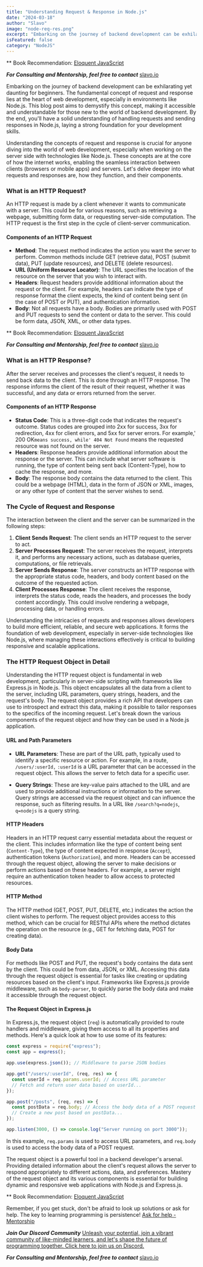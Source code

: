 ```yaml
---
title: "Understanding Request & Response in Node.js"
date: "2024-03-18"
author: "Slavo"
image: "node-req-res.png"
excerpt: "Embarking on the journey of backend development can be exhilarating yet daunting for beginners. The fundamental concept of request and response..."
isFeatured: false
category: "NodeJS"
---
```


\*\* Book Recommendation: [Eloquent JavaScript](https://amzn.to/44UeeZ6)

**_For Consulting and Mentorship, feel free to contact_** [slavo.io](/contact)

Embarking on the journey of backend development can be exhilarating yet daunting for beginners. The fundamental concept of request and response lies at the heart of web development, especially in environments like Node.js. This blog post aims to demystify this concept, making it accessible and understandable for those new to the world of backend development. By the end, you'll have a solid understanding of handling requests and sending responses in Node.js, laying a strong foundation for your development skills.

Understanding the concepts of request and response is crucial for anyone diving into the world of web development, especially when working on the server side with technologies like Node.js. These concepts are at the core of how the internet works, enabling the seamless interaction between clients (browsers or mobile apps) and servers. Let's delve deeper into what requests and responses are, how they function, and their components.

### What is an HTTP Request?

An HTTP request is made by a client whenever it wants to communicate with a server. This could be for various reasons, such as retrieving a webpage, submitting form data, or requesting server-side computation. The HTTP request is the first step in the cycle of client-server communication.

#### Components of an HTTP Request

- **Method**: The request method indicates the action you want the server to perform. Common methods include GET (retrieve data), POST (submit data), PUT (update resources), and DELETE (delete resources).
- **URL (Uniform Resource Locator)**: The URL specifies the location of the resource on the server that you wish to interact with.
- **Headers**: Request headers provide additional information about the request or the client. For example, headers can indicate the type of response format the client expects, the kind of content being sent (in the case of POST or PUT), and authentication information.
- **Body**: Not all requests have a body. Bodies are primarily used with POST and PUT requests to send the content or data to the server. This could be form data, JSON, XML, or other data types.

\*\* Book Recommendation: [Eloquent JavaScript](https://amzn.to/44UeeZ6)

**_For Consulting and Mentorship, feel free to contact_** [slavo.io](/contact)

### What is an HTTP Response?

After the server receives and processes the client's request, it needs to send back data to the client. This is done through an HTTP response. The response informs the client of the result of their request, whether it was successful, and any data or errors returned from the server.

#### Components of an HTTP Response

- **Status Code**: This is a three-digit code that indicates the request's outcome. Status codes are grouped into 2xx for success, 3xx for redirection, 4xx for client errors, and 5xx for server errors. For example,' 200 OK`means success, while' 404 Not Found` means the requested resource was not found on the server.
- **Headers**: Response headers provide additional information about the response or the server. This can include what server software is running, the type of content being sent back (Content-Type), how to cache the response, and more.
- **Body**: The response body contains the data returned to the client. This could be a webpage (HTML), data in the form of JSON or XML, images, or any other type of content that the server wishes to send.

### The Cycle of Request and Response

The interaction between the client and the server can be summarized in the following steps:

1. **Client Sends Request**: The client sends an HTTP request to the server to act.
2. **Server Processes Request**: The server receives the request, interprets it, and performs any necessary actions, such as database queries, computations, or file retrievals.
3. **Server Sends Response**: The server constructs an HTTP response with the appropriate status code, headers, and body content based on the outcome of the requested action.
4. **Client Processes Response**: The client receives the response, interprets the status code, reads the headers, and processes the body content accordingly. This could involve rendering a webpage, processing data, or handling errors.

Understanding the intricacies of requests and responses allows developers to build more efficient, reliable, and secure web applications. It forms the foundation of web development, especially in server-side technologies like Node.js, where managing these interactions effectively is critical to building responsive and scalable applications.

### The HTTP Request Object in Detail

Understanding the HTTP request object is fundamental in web development, particularly in server-side scripting with frameworks like Express.js in Node.js. This object encapsulates all the data from a client to the server, including URL parameters, query strings, headers, and the request's body. The request object provides a rich API that developers can use to introspect and extract this data, making it possible to tailor responses to the specifics of the incoming request. Let's break down the various components of the request object and how they can be used in a Node.js application.

#### URL and Path Parameters

- **URL Parameters**: These are part of the URL path, typically used to identify a specific resource or action. For example, in a route, `/users/:userId,` `:userId` is a URL parameter that can be accessed in the request object. This allows the server to fetch data for a specific user.

- **Query Strings**: These are key-value pairs attached to the URL and are used to provide additional instructions or information to the server. Query strings are accessed via the request object and can influence the response, such as filtering results. In a URL like `/search?q=nodejs`, `q=nodejs` is a query string.

#### HTTP Headers

Headers in an HTTP request carry essential metadata about the request or the client. This includes information like the type of content being sent (`Content-Type`), the type of content expected in response (`Accept`), authentication tokens (`Authorization`), and more. Headers can be accessed through the request object, allowing the server to make decisions or perform actions based on these headers. For example, a server might require an authentication token header to allow access to protected resources.

#### HTTP Method

The HTTP method (GET, POST, PUT, DELETE, etc.) indicates the action the client wishes to perform. The request object provides access to this method, which can be crucial for RESTful APIs where the method dictates the operation on the resource (e.g., GET for fetching data, POST for creating data).

#### Body Data

For methods like POST and PUT, the request's body contains the data sent by the client. This could be from data, JSON, or XML. Accessing this data through the request object is essential for tasks like creating or updating resources based on the client's input. Frameworks like Express.js provide middleware, such as `body-parser`, to quickly parse the body data and make it accessible through the request object.

#### The Request Object in Express.js

In Express.js, the request object (`req`) is automatically provided to route handlers and middleware, giving them access to all its properties and methods. Here's a quick look at how to use some of its features:

```javascript
const express = require("express");
const app = express();

app.use(express.json()); // Middleware to parse JSON bodies

app.get("/users/:userId", (req, res) => {
  const userId = req.params.userId; // Access URL parameter
  // Fetch and return user data based on userId...
});

app.post("/posts", (req, res) => {
  const postData = req.body; // Access the body data of a POST request
  // Create a new post based on postData...
});

app.listen(3000, () => console.log("Server running on port 3000"));
```

In this example, `req.params` is used to access URL parameters, and `req.body` is used to access the body data of a POST request.

The request object is a powerful tool in a backend developer's arsenal. Providing detailed information about the client's request allows the server to respond appropriately to different actions, data, and preferences. Mastery of the request object and its various components is essential for building dynamic and responsive web applications with Node.js and Express.js.

\*\* Book Recommendation: [Eloquent JavaScript](https://amzn.to/44UeeZ6)

Remember, if you get stuck, don't be afraid to look up solutions or ask for help. The key to learning programming is persistence! [Ask for help - Mentorship](/contact)

**_Join Our Discord Community_** [Unleash your potential, join a vibrant community of like-minded learners, and let's shape the future of programming together. Click here to join us on Discord.](https://discord.gg/rpfrPaAbFK)

**_For Consulting and Mentorship, feel free to contact_** [slavo.io](/contact)
